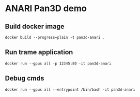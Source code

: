 # ANARI Pan3D demo

## Build docker image

```
docker build --progress=plain -t pan3d-anari .
```

## Run trame application

```
docker run --gpus all -p 12345:80 -it pan3d-anari 
```

## Debug cmds

```
docker run --gpus all --entrypoint /bin/bash -it pan3d-anari 
```